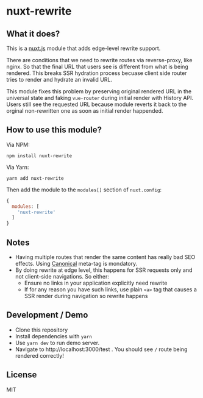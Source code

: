 # nuxt-rewrite

## What it does?

This is a [nuxt.js](https://github.com/nuxt/nuxt.js) module that adds edge-level rewrite support.

There are conditions that we need to rewrite routes via reverse-proxy, like nginx.
So that the final URL that users see is different from what is being rendered.
This breaks SSR hydration process becuase client side router tries to render and hydrate an invalid URL.

This module fixes this problem by preserving original rendered URL in the universal state and faking `vue-router` during initial render with History API. Users still see the requested URL because module reverts it back to the orginal non-rewritten one as soon as initial render happended.

## How to use this module?

Via NPM:

```
npm install nuxt-rewrite
```

Via Yarn:

```
yarn add nuxt-rewrite
```

Then add the module to the `modules[]` section of `nuxt.config`:

```js
{
  modules: [
    'nuxt-rewrite'
  ]
}
```

## Notes

- Having multiple routes that render the same content has really bad SEO effects. Using [Canonical](https://moz.com/learn/seo/canonicalization) meta-tag is mondatory.
- By doing rewrite at edge level, this happens for SSR requests only and not client-side navigations. So either:
  - Ensure no links in your application explicitly need rewrite
  - If for any reason you have such links, use plain `<a>` tag that causes a SSR render during navigation so rewrite happens

## Development / Demo

- Clone this repository
- Install dependencies with `yarn`
- Use `yarn dev` to run demo server.
- Navigate to http://localhost:3000/test . You should see `/` route being rendered correctly!

## License

MIT
